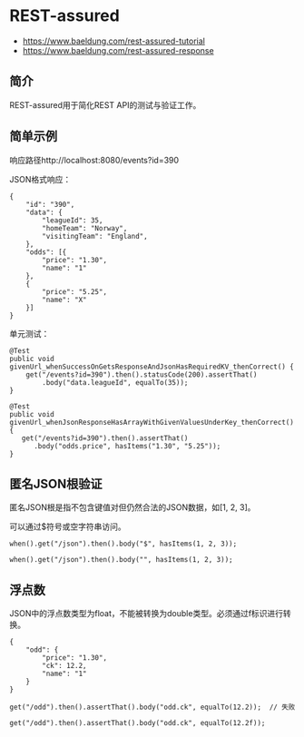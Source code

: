 # REST-assured

- https://www.baeldung.com/rest-assured-tutorial
- https://www.baeldung.com/rest-assured-response

## 简介

REST-assured用于简化REST API的测试与验证工作。

## 简单示例

响应路径http://localhost:8080/events?id=390

JSON格式响应：

	{
	    "id": "390",
	    "data": {
	        "leagueId": 35,
	        "homeTeam": "Norway",
	        "visitingTeam": "England",
	    },
	    "odds": [{
	        "price": "1.30",
	        "name": "1"
	    },
	    {
	        "price": "5.25",
	        "name": "X"
	    }]
	}

单元测试：

	@Test
	public void givenUrl_whenSuccessOnGetsResponseAndJsonHasRequiredKV_thenCorrect() {
		get("/events?id=390").then().statusCode(200).assertThat()
	   		.body("data.leagueId", equalTo(35)); 
	}

	@Test
	public void givenUrl_whenJsonResponseHasArrayWithGivenValuesUnderKey_thenCorrect() {
	   get("/events?id=390").then().assertThat()
	      .body("odds.price", hasItems("1.30", "5.25"));
	}

## 匿名JSON根验证

匿名JSON根是指不包含键值对但仍然合法的JSON数据，如[1, 2, 3]。

可以通过$符号或空字符串访问。

	when().get("/json").then().body("$", hasItems(1, 2, 3));

	when().get("/json").then().body("", hasItems(1, 2, 3));

## 浮点数

JSON中的浮点数类型为float，不能被转换为double类型。必须通过f标识进行转换。

	{
	    "odd": {
	        "price": "1.30",
	        "ck": 12.2,
	        "name": "1"
	    }
	}

	get("/odd").then().assertThat().body("odd.ck", equalTo(12.2));	// 失败

	get("/odd").then().assertThat().body("odd.ck", equalTo(12.2f));